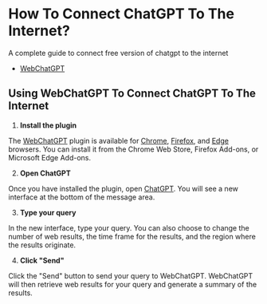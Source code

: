 # How To Connect ChatGPT To The Internet?

A complete guide to connect free version of chatgpt to the internet

- [WebChatGPT](using-webchatgpt-to-connect-chatgpt-to-the-internet)



## Using WebChatGPT To Connect ChatGPT To The Internet


1. **Install the plugin**

The [WebChatGPT](https://tools.zmo.ai/webchatgpt) plugin is available for [Chrome](https://chrome.google.com/webstore/detail/webchatgpt-chatgpt-with-i/lpfemeioodjbpieminkklglpmhlngfcn), [Firefox](https://addons.mozilla.org/en-US/firefox/addon/web-chatgpt/), and [Edge](https://microsoftedge.microsoft.com/addons/detail/webchatgpt-chatgpt-with-/flahobhjikkpnpohomeckhdjjkkkkmoc) browsers. You can install it from the Chrome Web Store, Firefox Add-ons, or Microsoft Edge Add-ons.

2. **Open ChatGPT**

Once you have installed the plugin, open [ChatGPT](https://chat.openai.com). You will see a new interface at the bottom of the message area.

3. **Type your query**

In the new interface, type your query. You can also choose to change the number of web results, the time frame for the results, and the region where the results originate.

4. **Click "Send"**

Click the "Send" button to send your query to WebChatGPT. WebChatGPT will then retrieve web results for your query and generate a summary of the results.

